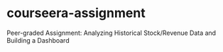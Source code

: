 # courseera-assignment
Peer-graded Assignment: Analyzing Historical Stock/Revenue Data and Building a Dashboard

